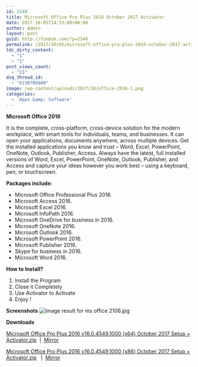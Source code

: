 ```yaml
---
id: 2548
title: Microsoft Office Pro Plus 2016 October 2017 Activator
date: 2017-10-05T14:53:00+00:00
author: Admin
layout: post
guid: http://funbuk.com/?p=2548
permalink: /2017/10/05/microsoft-office-pro-plus-2016-october-2017-activator/
tdc_dirty_content:
  - "1"
  - "1"
post_views_count:
  - "21"
dsq_thread_id:
  - "6230700600"
image: /wp-content/uploads/2017/10/office-2016-1.png
categories:
  - 'Apps &amp; Software'
---
```

<strong>Microsoft Office 2016</strong>

It is the complete, cross-platform, cross-device solution for the modern workplace, with smart tools for individuals, teams, and businesses. It can open your applications, documents anywhere, across multiple devices. Get the installed applications you know and trust – Word, Excel, PowerPoint, OneNote, Outlook, Publisher, Access. Always have the latest, full installed versions of Word, Excel, PowerPoint, OneNote, Outlook, Publisher, and Access and capture your ideas however you work best – using a keyboard, pen, or touchscreen.

<strong>Packages include:</strong>
<ul>
 	<li>Microsoft Office Professional Plus 2016.</li>
 	<li>Microsoft Access 2016.</li>
 	<li>Microsoft Excel 2016.</li>
 	<li>Microsoft InfoPath 2016.</li>
 	<li>Microsoft OneDrive for business in 2016.</li>
 	<li>Microsoft OneNote 2016.</li>
 	<li>Microsoft Outlook 2016.</li>
 	<li>Microsoft PowerPoint 2016.</li>
 	<li>Microsoft Publisher 2016.</li>
 	<li>Skype for business in 2016.</li>
 	<li>Microsoft Word 2016.</li>
</ul>
<strong>How to Install?</strong>
<ol>
 	<li>Install the Program</li>
 	<li>Close it Completely</li>
 	<li>Use Activator to Activate</li>
 	<li>Enjoy !</li>
</ol>
<strong>Screenshots</strong>

<img class="aligncenter" src="http://cdn.mos.cms.futurecdn.net/3CZZDbRQe8bJvZ5eSecZCe.jpg" alt="Image result for ms office 2106.jpg" />

<strong>Downloads</strong>

<a href="https://uplod.cc/yk1xl9b5r2jt" target="_blank" rel="noopener">Microsoft Office Pro Plus 2016 v16.0.4549.1000 (x64) October 2017 Setup + Activator.zip</a>  |  <a href="https://uploadocean.com/54qxyofthogv" target="_blank" rel="noopener">Mirror</a>

<a href="https://uplod.cc/ezohoz3mxc08" target="_blank" rel="noopener">Microsoft Office Pro Plus 2016 v16.0.4549.1000 (x86) October 2017 Setup + Activator.zip</a>   |  <a href="https://uploadocean.com/ghdg8ctucbtx" target="_blank" rel="noopener">Mirror</a>